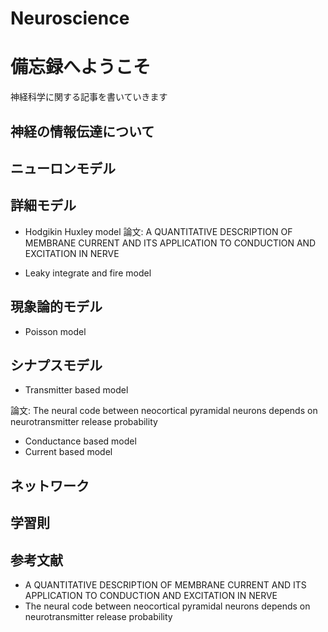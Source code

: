 # Neuroscience

# 備忘録へようこそ
神経科学に関する記事を書いていきます

## 神経の情報伝達について

## ニューロンモデル

## 詳細モデル
- Hodgikin Huxley model
論文: A QUANTITATIVE DESCRIPTION OF MEMBRANE CURRENT AND ITS APPLICATION TO CONDUCTION AND EXCITATION IN NERVE

- Leaky integrate and fire model

## 現象論的モデル
- Poisson model


## シナプスモデル
- Transmitter based model

論文: The neural code between neocortical pyramidal neurons depends on neurotransmitter release probability
- Conductance based model
- Current based model


## ネットワーク

## 学習則


## 参考文献

- A QUANTITATIVE DESCRIPTION OF MEMBRANE CURRENT AND ITS APPLICATION TO CONDUCTION AND EXCITATION IN NERVE
- The neural code between neocortical pyramidal neurons depends on neurotransmitter release probability
